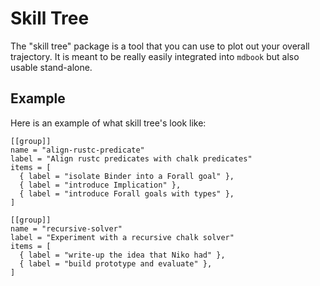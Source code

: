 # Skill Tree

The "skill tree" package is a tool that you can use to plot out your overall
trajectory. It is meant to be really easily integrated into `mdbook` but also
usable stand-alone. 

## Example

Here is an example of what skill tree's look like:

```skill-tree
[[group]]
name = "align-rustc-predicate"
label = "Align rustc predicates with chalk predicates"
items = [
  { label = "isolate Binder into a Forall goal" },
  { label = "introduce Implication" },
  { label = "introduce Forall goals with types" },
]

[[group]]
name = "recursive-solver"
label = "Experiment with a recursive chalk solver"
items = [
  { label = "write-up the idea that Niko had" },
  { label = "build prototype and evaluate" },
]
```